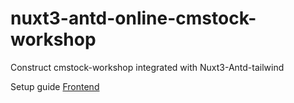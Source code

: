# nuxt3-antd-online-cmstock-workshop

Construct cmstock-workshop integrated with Nuxt3-Antd-tailwind

Setup guide
[Frontend](/frontend/readme/readme_frontend.md)
